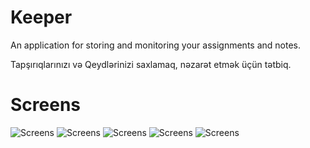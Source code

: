 # Keeper
An application for storing and monitoring your assignments and notes.

Tapşırıqlarınızı və Qeydlərinizi saxlamaq, nəzarət etmək üçün tətbiq.

# Screens
![Screens](https://github.com/hemidvsmusayev/Keeper/blob/master/assets/screens/1.jpg?raw=false)
![Screens](https://github.com/hemidvsmusayev/Keeper/blob/master/assets/screens/2.jpg?raw=true)
![Screens](https://github.com/hemidvsmusayev/Keeper/blob/master/assets/screens/3.jpg?raw=true)
![Screens](https://github.com/hemidvsmusayev/Keeper/blob/master/assets/screens/4.jpg?raw=true)
![Screens](https://github.com/hemidvsmusayev/Keeper/blob/master/assets/screens/5.jpg?raw=true)
